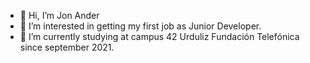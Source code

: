 - 👋 Hi, I’m Jon Ander
- 👀 I’m interested in getting my first job as Junior Developer.
- 🌱 I’m currently studying at campus 42 Urduliz Fundación Telefónica since september 2021.
